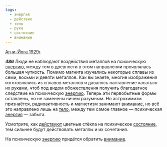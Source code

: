 ```yaml
---
tags:
  - энергия
  - действие
  - тело
  - рука
  - состояние
  - внимание
---
```


[Агни-Йога 1929г](https://127.0.0.1:4002/agni/1929)

___486___
Люди не наблюдают воздействия металлов на психическую [энергию](../../../tags/#[энергия](../../../tags/#энергия)), между тем в древности в этом направлении проявлялась большая чуткость. Помимо магнита изучались некоторые сплавы из семи, восьми и девяти металлов. Как вы знаете, многие изображения изготовлялись из сплавов металлов и давалось наставление касаться их руками, чтоб под видом обожествления получить благодатное следствие на психическую [энергию](../../../tags/#[энергия](../../../tags/#энергия)). Теперь эти первобытные формы оставлены, но не заменены ничем разумным. Но астрохимизм признаётся, радиоактивность и магнетизм занимают [внимание](../../../tags/#внимание), но всё это направлено лишь на [тело](../../../tags/#тело), между тем самое главное — психическая [энергия](../../../tags/#энергия) — забыта.   

Усмотрите, как [действуют](../../../tags/#действие) цветные стёкла на психическое [состояние](../../../tags/#состояние), тем сильнее будут действовать металлы и их сочетания.   

На психическую [энергию](../../../tags/#[энергия](../../../tags/#энергия)) придётся обратить [внимание](../../../tags/#внимание).